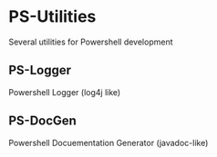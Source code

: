 # PS-Utilities
Several utilities for Powershell development

## PS-Logger
Powershell Logger (log4j like)

## PS-DocGen
Powershell Docuementation Generator (javadoc-like)
